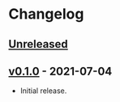 # Changelog

## [Unreleased]

## [v0.1.0] - 2021-07-04

* Initial release.

[Unreleased]: https://github.com/adamgreig/cortex-m-asm/v0.1.0...HEAD
[v0.1.0]: https://github.com/adamgreig/cortex-m-asm/releases/tag/v0.1.0

